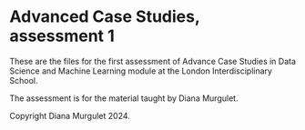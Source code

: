 # Advanced Case Studies, assessment 1

These are the files for the first assessment of Advance Case Studies in Data
Science and Machine Learning module at the London Interdisciplinary School.

The assessment is for the material taught by Diana Murgulet.

Copyright Diana Murgulet 2024.
